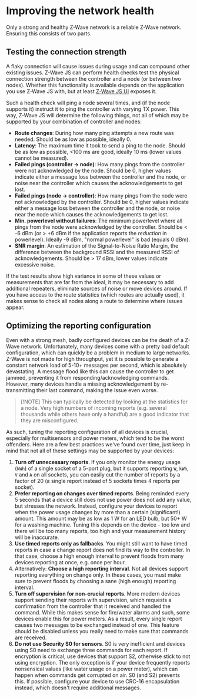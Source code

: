 # Improving the network health

Only a strong and healthy Z-Wave network is a reliable Z-Wave network. Ensuring this consists of two parts.

## Testing the connection strength

A flaky connection will cause issues during usage and can compound other existing issues. Z-Wave JS can perform health checks test the physical connection strength between the controller and a node (or between two nodes). Whether this functionality is available depends on the application you use Z-Wave JS with, but at least [Z-Wave JS UI](https://github.com/zwave-js/zwave-js-ui) exposes it.

Such a health check will ping a node several times, and (if the node supports it) instruct it to ping the controller with varying TX power. This way, Z-Wave JS will determine the following things, not all of which may be supported by your combination of controller and nodes:

-   **Route changes**: During how many ping attempts a new route was needed. Should be as low as possible, ideally 0.
-   **Latency**: The maximum time it took to send a ping to the node. Should be as low as possible, <100 ms are good, ideally 10 ms (lower values cannot be measured).
-   **Failed pings (controller → node)**: How many pings from the controller were not acknowledged by the node. Should be 0, higher values indicate either a message loss between the controller and the node, or noise near the controller which causes the acknowledgements to get lost.
-   **Failed pings (node → controller)**: How many pings from the node were not acknowledged by the controller. Should be 0, higher values indicate either a message loss between the controller and the node, or noise near the node which causes the acknowledgements to get lost.
-   **Min. powerlevel without failures**: The minimum powerlevel where all pings from the node were acknowledged by the controller. Should be \< -6 dBm (or > +6 dBm if the application reports the _reduction_ in powerlevel). Ideally -9 dBm, "normal powerlevel" is bad (equals 0 dBm).
-   **SNR margin**: An estimation of the Signal-to-Noise Ratio Margin, the difference between the background RSSI and the measured RSSI of acknowledgements. Should be > 17 dBm, lower values indicate excessive noise.

If the test results show high variance in some of these values or measurements that are far from the ideal, it may be necessary to add additional repeaters, eliminate sources of noise or move devices around. If you have access to the route statistics (which routes are actually used), it makes sense to check all nodes along a route to determine where issues appear.

## Optimizing the reporting configuration

Even with a strong mesh, badly configured devices can be the death of a Z-Wave network. Unfortunately, many devices come with a pretty bad default configuration, which can quickly be a problem in medium to large networks. Z-Wave is not made for high throughput, yet it is possible to generate a constant network load of 5-10+ messages per second, which is absolutely devastating. A message flood like this can cause the controller to get jammed, preventing it from responding/acknowledging commands. However, many devices handle a missing acknowledgement by re-transmitting their last command, making the issue even worse.

> [!NOTE] This can typically be detected by looking at the statistics for a node. Very high numbers of incoming reports (e.g. several thousands while others have only a handful) are a good indicator that they are misconfigured.

As such, tuning the reporting configuration of all devices is crucial, especially for multisensors and power meters, which tend to be the worst offenders. Here are a few best practices we've found over time, just keep in mind that not all of these settings may be supported by your devices:

1. **Turn off unnecessary reports**. If you only monitor the energy usage (`kWh`) of a single socket of a 5-port plug, but it supports reporting `W`, `kWh`, `V` and `A` on all sockets, you can easily cut the number of reports by a factor of 20 (a single report instead of 5 sockets times 4 reports per socket).
1. **Prefer reporting on changes over timed reports**. Being reminded every 5 seconds that a device still does not use power does not add any value, but stresses the network. Instead, configure your devices to report when the power usage changes by more than a certain (significant!) amount. This amount may be as low as 1 W for an LED bulb, but 50+ W for a washing machine. Tuning this depends on the device - too low and there will be too many reports, too high and your measurement history will be inaccurate.
1. **Use timed reports only as fallbacks**. You might still want to have timed reports in case a change report does not find its way to the controller. In that case, choose a high enough interval to prevent floods from many devices reporting at once, e.g. once per hour.
1. Alternatively: **Choose a high reporting interval**. Not all devices support reporting everything on change only. In these cases, you must make sure to prevent floods by choosing a sane (high enough) reporting interval.
1. **Turn off supervision for non-crucial reports**. More modern devices support sending their reports with supervision, which requests a confirmation from the controller that it received and handled the command. While this makes sense for fire/water alarms and such, some devices enable this for power meters. As a result, every single report causes two messages to be exchanged instead of one. This feature should be disabled unless you really need to make sure that commands are received.
1. **Do not use Security S0 for sensors**. S0 is very inefficient and devices using S0 need to exchange three commands for each report. If encryption is critical, use devices that support S2, otherwise stick to not using encryption. The only exception is if your device frequently reports nonsensical values (like water usage on a power meter), which can happen when commands get corrupted on air. S0 (and S2) prevents this. If possible, configure your device to use CRC-16 encapsulation instead, which doesn't require additional messages.
